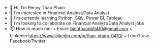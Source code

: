 - 👋 Hi, I’m Penny Thao Pham
- 👀 I’m interested in Financial Analyst/Data Analyst
- 🌱 I’m currently learning Python, SQL, Power BI, Tableau
- 💞️ I’m looking to collaborate on Financial Analyst/Data Analyst jobs
- 📫 How to reach me: 
      + Email: bichthaoph0410@gmail.com
      + Linkedin:https://www.linkedin.com/in/thao-pham-0410/
      + I don't use Facebook/Twitter

<!---
ThaoPham0410/ThaoPham0410 is a ✨ special ✨ repository because its `README.md` (this file) appears on your GitHub profile.
You can click the Preview link to take a look at your changes.
--->
